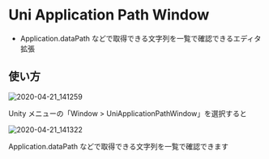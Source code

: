 # Uni Application Path Window

* Application.dataPath などで取得できる文字列を一覧で確認できるエディタ拡張

## 使い方

![2020-04-21_141259](https://user-images.githubusercontent.com/6134875/79827854-693dfa00-83da-11ea-9813-dc3659dde359.png)

Unity メニューの「Window > UniApplicationPathWindow」を選択すると  

![2020-04-21_141322](https://user-images.githubusercontent.com/6134875/79827855-69d69080-83da-11ea-9627-ae9d565b0dcb.png)

Application.dataPath などで取得できる文字列を一覧で確認できます  